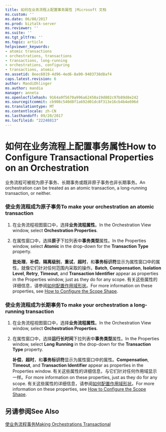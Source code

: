 ```yaml
---
title: 如何在业务流程上配置事务属性 |Microsoft 文档
ms.custom: ''
ms.date: 06/08/2017
ms.prod: biztalk-server
ms.reviewer: ''
ms.suite: ''
ms.tgt_pltfrm: ''
ms.topic: article
helpviewer_keywords:
- atomic transactions
- orchestrations, transactions
- transactions, long-running
- orchestrations, configuring
- transactions, atomic
ms.assetid: 8eec6019-4d96-4ed6-8a90-9403738d8af4
caps.latest.revision: 6
author: MandiOhlinger
ms.author: mandia
manager: anneta
ms.openlocfilehash: 9164a9f5670a996a62450a19d802c97b89d8e242
ms.sourcegitcommit: cb908c540d8f1a692d01dc8f313e16cb4b4e696d
ms.translationtype: MT
ms.contentlocale: zh-CN
ms.lasthandoff: 09/20/2017
ms.locfileid: "22248813"
---
```

# <a name="how-to-configure-transactional-properties-on-an-orchestration"></a><span data-ttu-id="b574e-102">如何在业务流程上配置事务属性</span><span class="sxs-lookup"><span data-stu-id="b574e-102">How to Configure Transactional Properties on an Orchestration</span></span>
<span data-ttu-id="b574e-103">业务流程可被视为原子事务、长期事务或既非原子事务也非长期事务。</span><span class="sxs-lookup"><span data-stu-id="b574e-103">An orchestration can be treated as an atomic transaction, a long-running transaction, or neither.</span></span>  
  
### <a name="to-make-your-orchestration-an-atomic-transaction"></a><span data-ttu-id="b574e-104">使业务流程成为原子事务</span><span class="sxs-lookup"><span data-stu-id="b574e-104">To make your orchestration an atomic transaction</span></span>  
  
1.  <span data-ttu-id="b574e-105">在业务流程视图窗口中，选择**业务流程属性**。</span><span class="sxs-lookup"><span data-stu-id="b574e-105">In the Orchestration View window, select **Orchestration Properties**.</span></span>  
  
2.  <span data-ttu-id="b574e-106">在属性窗口中，选择**原子**下拉列表中**事务类型**属性。</span><span class="sxs-lookup"><span data-stu-id="b574e-106">In the Properties window, select **Atomic** in the drop-down for the **Transaction Type** property.</span></span>  
  
     <span data-ttu-id="b574e-107">**批处理**，**补偿**，**隔离级别**，**重试**，**超时**，和**事务标识符**显示为属性窗口中的属性，就像它们针对任何范围内采取的操作。</span><span class="sxs-lookup"><span data-stu-id="b574e-107">**Batch**, **Compensation**, **Isolation Level**, **Retry**, **Timeout**, and **Transaction Identifier** appear as properties in the Properties window, just as they do for any scope.</span></span> <span data-ttu-id="b574e-108">有关这些属性的详细信息，请参阅[如何配置作用域形状](../core/how-to-configure-the-scope-shape.md)。</span><span class="sxs-lookup"><span data-stu-id="b574e-108">For more information on these properties, see [How to Configure the Scope Shape](../core/how-to-configure-the-scope-shape.md).</span></span>  
  
### <a name="to-make-your-orchestration-a-long-running-transaction"></a><span data-ttu-id="b574e-109">使业务流程成为长期事务</span><span class="sxs-lookup"><span data-stu-id="b574e-109">To make your orchestration a long-running transaction</span></span>  
  
1.  <span data-ttu-id="b574e-110">在业务流程视图窗口中，选择**业务流程属性**。</span><span class="sxs-lookup"><span data-stu-id="b574e-110">In the Orchestration View window, select **Orchestration Properties**.</span></span>  
  
2.  <span data-ttu-id="b574e-111">在属性窗口中，选择**运行长时间**下拉列表中**事务类型**属性。</span><span class="sxs-lookup"><span data-stu-id="b574e-111">In the Properties window, select **Long Running** in the drop-down for the **Transaction Type** property.</span></span>  
  
     <span data-ttu-id="b574e-112">**补偿**，**超时**，和**事务标识符**显示为属性窗口中的属性。</span><span class="sxs-lookup"><span data-stu-id="b574e-112">**Compensation**, **Timeout**, and **Transaction Identifier** appear as properties in the Properties window.</span></span> <span data-ttu-id="b574e-113">有关这些属性的详细信息，与它们针对任何作用域显示一样。</span><span class="sxs-lookup"><span data-stu-id="b574e-113">For more information on these properties, just as they do for any scope.</span></span> <span data-ttu-id="b574e-114">有关这些属性的详细信息，请参阅[如何配置作用域形状](../core/how-to-configure-the-scope-shape.md)。</span><span class="sxs-lookup"><span data-stu-id="b574e-114">For more information on these properties, see [How to Configure the Scope Shape](../core/how-to-configure-the-scope-shape.md).</span></span>  
  
## <a name="see-also"></a><span data-ttu-id="b574e-115">另请参阅</span><span class="sxs-lookup"><span data-stu-id="b574e-115">See Also</span></span>  
 [<span data-ttu-id="b574e-116">使业务流程事务</span><span class="sxs-lookup"><span data-stu-id="b574e-116">Making Orchestrations Transactional</span></span>](../core/making-orchestrations-transactional.md)